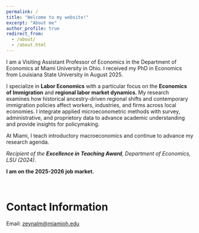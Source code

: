 ```yaml
---
permalink: /
title: "Welcome to my website!"
excerpt: "About me"
author_profile: true
redirect_from: 
  - /about/
  - /about.html
---
```


I am a Visiting Assistant Professor of Economics in the Department of Economics at Miami University in Ohio. I received my PhD in Economics from Louisiana State University in August 2025.

I specialize in **Labor Economics** with a particular focus on the **Economics of Immigration** and **regional labor market dynamics**. My research examines how historical ancestry-driven regional shifts and contemporary immigration policies affect workers, industries, and firms across local economies. I integrate applied microeconometric methods with survey, administrative, and proprietory data to advance academic understanding and provide insights for policymaking.

At Miami, I teach introductory macroeconomics and continue to advance my research agenda.

<em>Recipient of the <strong>Excellence in Teaching Award</strong>, Department of Economics, LSU (2024)</em>.

**I am on the 2025-2026 job market.**

<br> <!-- forces spacing between sections -->


Contact Information
======

Email: [zeynalm@miamioh.edu](mailto:zeynalm@miamioh.edu)
